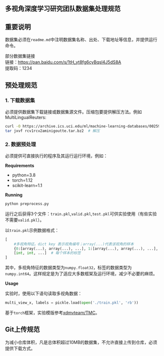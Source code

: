 多视角深度学习研究团队数据集处理规范
---

## 重要说明

数据集必须在`readme.md`中注明数据集名称、出处、下载地址等信息，并提供运行命令。

部分数据集链接</br>
链接：https://pan.baidu.com/s/1tH_yt8fg6cyBqsl4J5dS8A </br>
提取码：1234 

## 预处理规范

### 1. 下载数据集

必须提供数据集下载链接或数据集源文件。压缩包要提供解压方法。例如MultiLingualReuters:
```bash
curl -O https://archive.ics.uci.edu/ml/machine-learning-databases/00259/rcv1rcv2aminigoutte.tar.bz2
tar jxvf rcv1rcv2aminigoutte.tar.bz2  # 解压
```

### 2. 数据预处理

必须提供可直接执行的程序及其运行运行环境，例如：

**Requirements**
- python=3.8
- torch=1.12
- scikit-learn=1.1

**Running**
```bash
python preprocess.py
```

运行之后获得3个文件：`train.pkl`,`valid.pkl`,`test.pkl`可供实验使用（有些实验不需要`valid.pkl`）。

以`train.pkl`示例数据格式：
```python
[
    #多视角特征。dict key 表示视角编号；array(...)代表该视角的样本
    {0:[array(...), array(...), ...], 1:[array(...), array(...), ...], ...},
    [int, int, ...]  # 每个样本的标签
]
```
其中，多视角特征的数据类型为`numpy.float32`，标签的数据类型为`numpy.int64`。这样规定是为了适应大多数框架及运行环境，减少不必要的麻烦。

**Usage**

实验时，使用以下语句读取多视角数据：
```python
multi_view_x, labels = pickle.load(open('./train.pkl', 'rb'))
```

基于`torch`框架，实验模版参考[xdmvteam/TMC](https://github.com/xdmvteam/TMC)。

## Git上传规范

为减小仓库体积，凡是总体积超过10MB的数据集，不允许直接上传到仓库，必须提供下载方式。
